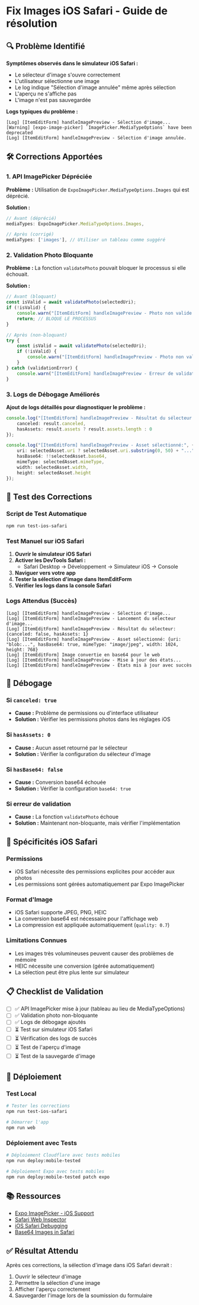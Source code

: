 # Fix Images iOS Safari - Guide de résolution

## 🔍 Problème Identifié

**Symptômes observés dans le simulateur iOS Safari :**
- Le sélecteur d'image s'ouvre correctement
- L'utilisateur sélectionne une image
- Le log indique "Sélection d'image annulée" même après sélection
- L'aperçu ne s'affiche pas
- L'image n'est pas sauvegardée

**Logs typiques du problème :**
```
[Log] [ItemEditForm] handleImagePreview - Sélection d'image...
[Warning] [expo-image-picker] `ImagePicker.MediaTypeOptions` have been deprecated
[Log] [ItemEditForm] handleImagePreview - Sélection d'image annulée.
```

## 🛠️ Corrections Apportées

### 1. API ImagePicker Dépréciée

**Problème :** Utilisation de `ExpoImagePicker.MediaTypeOptions.Images` qui est déprécié.

**Solution :**
```typescript
// Avant (déprécié)
mediaTypes: ExpoImagePicker.MediaTypeOptions.Images,

// Après (corrigé)
mediaTypes: ['images'], // Utiliser un tableau comme suggéré
```

### 2. Validation Photo Bloquante

**Problème :** La fonction `validatePhoto` pouvait bloquer le processus si elle échouait.

**Solution :**
```typescript
// Avant (bloquant)
const isValid = await validatePhoto(selectedUri);
if (!isValid) {
    console.warn("[ItemEditForm] handleImagePreview - Photo non valide.");
    return; // BLOQUE LE PROCESSUS
}

// Après (non-bloquant)
try {
    const isValid = await validatePhoto(selectedUri);
    if (!isValid) {
        console.warn("[ItemEditForm] handleImagePreview - Photo non valide selon validatePhoto, mais on continue...");
    }
} catch (validationError) {
    console.warn("[ItemEditForm] handleImagePreview - Erreur de validation photo, mais on continue:", validationError);
}
```

### 3. Logs de Débogage Améliorés

**Ajout de logs détaillés pour diagnostiquer le problème :**

```typescript
console.log("[ItemEditForm] handleImagePreview - Résultat du sélecteur:", {
    canceled: result.canceled,
    hasAssets: result.assets ? result.assets.length : 0
});

console.log("[ItemEditForm] handleImagePreview - Asset sélectionné:", {
    uri: selectedAsset.uri ? selectedAsset.uri.substring(0, 50) + "..." : "null",
    hasBase64: !!selectedAsset.base64,
    mimeType: selectedAsset.mimeType,
    width: selectedAsset.width,
    height: selectedAsset.height
});
```

## 🧪 Test des Corrections

### Script de Test Automatique
```bash
npm run test-ios-safari
```

### Test Manuel sur iOS Safari

1. **Ouvrir le simulateur iOS Safari**
2. **Activer les DevTools Safari :**
   - Safari Desktop → Développement → Simulateur iOS → Console
3. **Naviguer vers votre app**
4. **Tester la sélection d'image dans ItemEditForm**
5. **Vérifier les logs dans la console Safari**

### Logs Attendus (Succès)

```
[Log] [ItemEditForm] handleImagePreview - Sélection d'image...
[Log] [ItemEditForm] handleImagePreview - Lancement du sélecteur d'image...
[Log] [ItemEditForm] handleImagePreview - Résultat du sélecteur: {canceled: false, hasAssets: 1}
[Log] [ItemEditForm] handleImagePreview - Asset sélectionné: {uri: "blob:...", hasBase64: true, mimeType: "image/jpeg", width: 1024, height: 768}
[Log] [ItemEditForm] Image convertie en base64 pour le web
[Log] [ItemEditForm] handleImagePreview - Mise à jour des états...
[Log] [ItemEditForm] handleImagePreview - États mis à jour avec succès
```

## 🔧 Débogage

### Si `canceled: true`
- **Cause :** Problème de permissions ou d'interface utilisateur
- **Solution :** Vérifier les permissions photos dans les réglages iOS

### Si `hasAssets: 0`
- **Cause :** Aucun asset retourné par le sélecteur
- **Solution :** Vérifier la configuration du sélecteur d'image

### Si `hasBase64: false`
- **Cause :** Conversion base64 échouée
- **Solution :** Vérifier la configuration `base64: true`

### Si erreur de validation
- **Cause :** La fonction `validatePhoto` échoue
- **Solution :** Maintenant non-bloquante, mais vérifier l'implémentation

## 📱 Spécificités iOS Safari

### Permissions
- iOS Safari nécessite des permissions explicites pour accéder aux photos
- Les permissions sont gérées automatiquement par Expo ImagePicker

### Format d'Image
- iOS Safari supporte JPEG, PNG, HEIC
- La conversion base64 est nécessaire pour l'affichage web
- La compression est appliquée automatiquement (`quality: 0.7`)

### Limitations Connues
- Les images très volumineuses peuvent causer des problèmes de mémoire
- HEIC nécessite une conversion (gérée automatiquement)
- La sélection peut être plus lente sur simulateur

## 📋 Checklist de Validation

- [ ] ✅ API ImagePicker mise à jour (tableau au lieu de MediaTypeOptions)
- [ ] ✅ Validation photo non-bloquante
- [ ] ✅ Logs de débogage ajoutés
- [ ] ⏳ Test sur simulateur iOS Safari
- [ ] ⏳ Vérification des logs de succès
- [ ] ⏳ Test de l'aperçu d'image
- [ ] ⏳ Test de la sauvegarde d'image

## 🚀 Déploiement

### Test Local
```bash
# Tester les corrections
npm run test-ios-safari

# Démarrer l'app
npm run web
```

### Déploiement avec Tests
```bash
# Déploiement Cloudflare avec tests mobiles
npm run deploy:mobile-tested

# Déploiement Expo avec tests mobiles  
npm run deploy:mobile-tested patch expo
```

## 📚 Ressources

- [Expo ImagePicker - iOS Support](https://docs.expo.dev/versions/latest/sdk/imagepicker/#ios)
- [Safari Web Inspector](https://webkit.org/web-inspector/)
- [iOS Safari Debugging](https://developer.apple.com/documentation/safari-developer-tools)
- [Base64 Images in Safari](https://developer.mozilla.org/en-US/docs/Web/API/FileReader/readAsDataURL)

## ✅ Résultat Attendu

Après ces corrections, la sélection d'image dans iOS Safari devrait :
1. Ouvrir le sélecteur d'image
2. Permettre la sélection d'une image
3. Afficher l'aperçu correctement
4. Sauvegarder l'image lors de la soumission du formulaire 